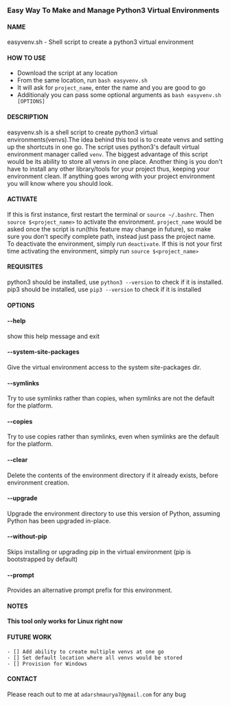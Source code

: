 ### Easy Way To Make and Manage Python3 Virtual Environments
#### NAME
easyvenv.sh - Shell script to create a python3 virtual environment

#### HOW TO USE
- Download the script at any location
- From the same location, run `bash easyvenv.sh`
- It will ask for `project_name`, enter the name and you are good to go
- Additionaly you can pass some optional arguments as `bash easyvenv.sh [OPTIONS]`

#### DESCRIPTION
easyvenv.sh is a shell script to create python3 virtual environments(venvs).The idea behind this tool is to create venvs and setting up the shortcuts in one go.
The script uses python3's default virtual environment manager called `venv`.
The biggest advantage of this script would be its ability to store all venvs in one place. Another thing is you don't have to install any other library/tools for your project thus, keeping your environment clean.
If anything goes wrong with your project environment you will know where you should look.


#### ACTIVATE
If this is first instance, first restart the terminal or `source ~/.bashrc`.
Then `source $<project_name>` to activate the environment. `project_name` would be asked once the script is run(this feature may change in future), so make sure you don't specify complete path, instead just pass the project name.
To deactivate the environment, simply run `deactivate`.
If this is not your first time activating the environment, simply run `source $<project_name>`

#### REQUISITES
python3 should be installed, use `python3 --version` to check if it is installed. pip3 should be installed, use `pip3 --version` to check if it is installed

#### OPTIONS

####  --help
show this help message and exit

####  --system-site-packages
Give the virtual environment access to the system site-packages dir.

####  --symlinks
Try to use symlinks rather than copies, when symlinks are not the default for the platform.

####  --copies
Try to use copies rather than symlinks, even when symlinks are the default for the platform.

####  --clear
Delete the contents of the environment directory if it already exists, before environment creation.

####  --upgrade
Upgrade the environment directory to use this version of Python, assuming Python has been upgraded in-place.

####  --without-pip
Skips installing or upgrading pip in the virtual environment (pip is bootstrapped by default)

####  --prompt
Provides an alternative prompt prefix for this environment.

#### NOTES
**This tool only works for Linux right now**

#### FUTURE WORK
    - [] Add ability to create multiple venvs at one go
    - [] Set default location where all venvs would be stored
    - [] Provision for Windows

#### CONTACT
Please reach out to me at `adarshmaurya7@gmail.com` for any bug
